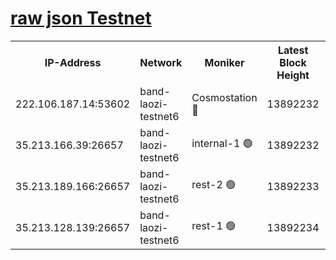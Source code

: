 
[raw json Testnet](https://rpc-check.bandt.stavr.tech/bandt/rpcbandt_result.json)
=

<table><tr><th>IP-Address</th><th>Network</th><th>Moniker</th><th>Latest Block Height</th><th>Earliest Block Height</th><th>Catching Up</th><th>Tx Index</th><th>Voting Power</th><th>Scan Time</th></tr><tr><td>222.106.187.14:53602</td><td>band-laozi-testnet6</td><td>Cosmostation 🔴</td><td>13892232</td><td>13177501</td><td>False</td><td>on</td><td>2203223</td><td>2023-12-15T15:11:53.020830504UTC</td></tr><tr><td>35.213.166.39:26657</td><td>band-laozi-testnet6</td><td>internal-1 🟢</td><td>13892232</td><td>13792232</td><td>False</td><td>on</td><td>0</td><td>2023-12-15T15:11:54.242944578UTC</td></tr><tr><td>35.213.189.166:26657</td><td>band-laozi-testnet6</td><td>rest-2 🟢</td><td>13892233</td><td>13792233</td><td>False</td><td>on</td><td>0</td><td>2023-12-15T15:11:55.490373806UTC</td></tr><tr><td>35.213.128.139:26657</td><td>band-laozi-testnet6</td><td>rest-1 🟢</td><td>13892234</td><td>13792234</td><td>False</td><td>on</td><td>0</td><td>2023-12-15T15:11:58.858958015UTC</td></tr></table>
